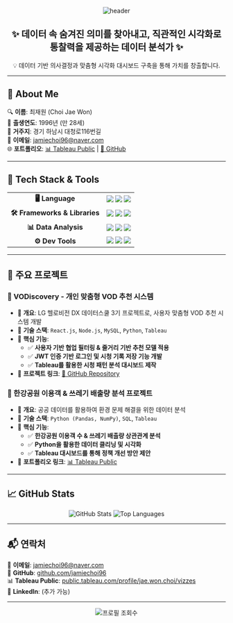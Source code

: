 <p align="center">
  <img src="https://capsule-render.vercel.app/api?type=wave&color=0:4B0082,100:8A2BE2&height=250&section=header&text=CHOI%20JAE%20WON&fontSize=70&fontAlignY=55&desc=Data%20Analyst%20|%20Developer%20|%20Tableau%20Specialist&descAlignY=75&fontColor=b6b6b6" alt="header"/>
</p>

<h2 align="center">✨ 데이터 속 숨겨진 의미를 찾아내고, 직관적인 시각화로 통찰력을 제공하는 데이터 분석가 ✨</h2>

<p align="center">💡 데이터 기반 의사결정과 맞춤형 시각화 대시보드 구축을 통해 가치를 창출합니다.</p>

---

## 📌 About Me
🔍 **이름**: 최재원 (Choi Jae Won)  
🎂 **출생연도**: 1996년 (만 28세)  
📍 **거주지**: 경기 하남시 대청로116번길  
📩 **이메일**: [jamiechoi96@naver.com](mailto:jamiechoi96@naver.com)  
🌐 **포트폴리오**: [📊 Tableau Public](https://public.tableau.com/app/profile/jae.won.choi/vizzes) | [🐙 GitHub](https://github.com/jamiechoi96)  

---

## 🚀 Tech Stack & Tools  
<table>
  <tr>
    <td align="center"><b>🖥️ Language</b></td>
    <td>
      <img src="https://img.shields.io/badge/JavaScript-F7DF1E?style=for-the-badge&logo=javascript&logoColor=black"/>
      <img src="https://img.shields.io/badge/Python-3776AB?style=for-the-badge&logo=python&logoColor=white"/>
      <img src="https://img.shields.io/badge/SQL-CC2927?style=for-the-badge&logo=microsoft-sql-server&logoColor=white"/>
    </td>
  </tr>
  <tr>
    <td align="center"><b>🛠 Frameworks & Libraries</b></td>
    <td>
      <img src="https://img.shields.io/badge/React-61DAFB?style=for-the-badge&logo=react&logoColor=black"/>
      <img src="https://img.shields.io/badge/Node.js-339933?style=for-the-badge&logo=node.js&logoColor=white"/>
      <img src="https://img.shields.io/badge/Express-000000?style=for-the-badge&logo=express&logoColor=white"/>
    </td>
  </tr>
  <tr>
    <td align="center"><b>📊 Data Analysis</b></td>
    <td>
      <img src="https://img.shields.io/badge/Tableau-005F9E?style=for-the-badge&logo=Tableau&logoColor=white"/>
      <img src="https://img.shields.io/badge/Power%20BI-F2C811?style=for-the-badge&logo=power-bi&logoColor=black"/>
      <img src="https://img.shields.io/badge/MySQL-4479A1?style=for-the-badge&logo=mysql&logoColor=white"/>
    </td>
  </tr>
  <tr>
    <td align="center"><b>⚙️ Dev Tools</b></td>
    <td>
      <img src="https://img.shields.io/badge/Git-F05032?style=for-the-badge&logo=git&logoColor=white"/>
      <img src="https://img.shields.io/badge/VS_Code-007ACC?style=for-the-badge&logo=visual-studio-code&logoColor=white"/>
      <img src="https://img.shields.io/badge/Figma-F24E1E?style=for-the-badge&logo=figma&logoColor=white"/>
    </td>
  </tr>
</table>

---

## 🎯 주요 프로젝트

### **📌 VODiscovery - 개인 맞춤형 VOD 추천 시스템**
- 🔹 **개요**: LG 헬로비전 DX 데이터스쿨 3기 프로젝트로, 사용자 맞춤형 VOD 추천 시스템 개발  
- 🔹 **기술 스택**: `React.js`, `Node.js`, `MySQL`, `Python`, `Tableau`  
- 🔹 **핵심 기능**:
  - ✅ **사용자 기반 협업 필터링 & 줄거리 기반 추천 모델 적용**  
  - ✅ **JWT 인증 기반 로그인 및 시청 기록 저장 기능 개발**  
  - ✅ **Tableau를 활용한 시청 패턴 분석 대시보드 제작**  
- 🔹 **프로젝트 링크**: [🔗 GitHub Repository](https://github.com/jamiechoi96/team3_web)  

### **📌 한강공원 이용객 & 쓰레기 배출량 분석 프로젝트**  
- 🔹 **개요**: 공공 데이터를 활용하여 환경 문제 해결을 위한 데이터 분석  
- 🔹 **기술 스택**: `Python (Pandas, NumPy)`, `SQL`, `Tableau`  
- 🔹 **핵심 기능**:
  - ✅ **한강공원 이용객 수 & 쓰레기 배출량 상관관계 분석**  
  - ✅ **Python을 활용한 데이터 클리닝 및 시각화**  
  - ✅ **Tableau 대시보드를 통해 정책 개선 방안 제안**  
- 🔹 **포트폴리오 링크**: [📊 Tableau Public](https://public.tableau.com/app/profile/jae.won.choi/vizzes)  

---

## 📈 GitHub Stats  
<div align="center">
  <img src="https://github-readme-stats.vercel.app/api?username=jamiechoi96&show_icons=true&theme=radical" alt="GitHub Stats" />
  <img src="https://github-readme-stats.vercel.app/api/top-langs/?username=jamiechoi96&layout=compact&theme=radical" alt="Top Languages" />
</div>

---

## 📬 연락처  
📩 **이메일**: [jamiechoi96@naver.com](mailto:jamiechoi96@naver.com)  
🐙 **GitHub**: [github.com/jamiechoi96](https://github.com/jamiechoi96)  
📊 **Tableau Public**: [public.tableau.com/profile/jae.won.choi/vizzes](https://public.tableau.com/app/profile/jae.won.choi/vizzes)  
💼 **LinkedIn**: (추가 가능)  

---

<div align="center">
  <img src="https://komarev.com/ghpvc/?username=jamiechoi96&color=blueviolet" alt="프로필 조회수" />
</div>
